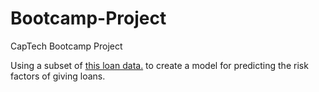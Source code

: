 # Bootcamp-Project
CapTech Bootcamp Project


Using a subset of [this loan data.](https://www.kaggle.com/jlrsource/predicting-loan-status-with-python/data) to create a model for predicting the risk factors of giving loans.
